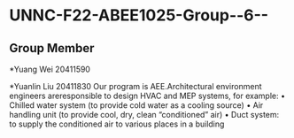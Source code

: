 # UNNC-F22-ABEE1025-Group--6--
## Group Member
*Yuang Wei     20411590

*Yuanlin Liu   20411830
Our program is AEE.Architectural environment engineers areresponsible to design HVAC and MEP systems,
for example:
• Chilled water system (to provide cold water as a
cooling source)
• Air handling unit (to provide cool, dry, clean
“conditioned” air)
• Duct system: to supply the conditioned air to
various places in a building
